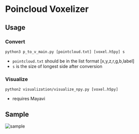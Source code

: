 
# Poincloud Voxelizer


## Usage
### Convert
```
python3 p_to_v_main.py [pointcloud.txt] [voxel.h5py] s
```
- `pointcloud.txt` should be in the list format [x,y,z,r,g,b,label]
- `s` is the size of longest side after conversion

### Visualize
```
python2 visualization/visualize_npy.py [voxel.h5py]
```
- requires Mayavi


## Sample
![sample]()
